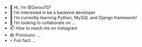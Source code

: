 - 👋 Hi, I’m @Zeroo707
- 👀 I’m interested in be a backend developer 
- 🌱 I’m currently learning Python, MySQL and Django framework!
- 💞️ I’m looking to collaborate on ...
- 📫 How to reach me on instagram
- 😄 Pronouns: ...
- ⚡ Fun fact: ...

<!---
Zeroo707/Zeroo707 is a ✨ special ✨ repository because its `README.md` (this file) appears on your GitHub profile.
You can click the Preview link to take a look at your changes.
--->
